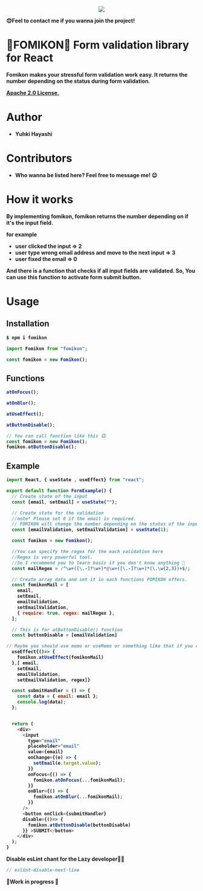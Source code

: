 <p align="center">
<img src="https://user-images.githubusercontent.com/37522195/148510942-f689f58f-ed82-4ce6-94e4-76aba2f8ee82.jpg"/>

<strong>😊Feel to contact me if you wanna join the project!<strong>

</p>

# 👾FOMIKON👾 Form validation library for React

Fomikon makes your stressful form validation work easy.
It returns the number depending on the status during form validation.

[Apache 2.0 License.](https://github.com/cosmo2357/fomikon/LICENSE)

# Author

- Yuhki Hayashi

# Contributors

- Who wanna be listed here? Feel free to message me! 😉

# How it works

By implementing fomikon, fomikon returns the number depending on if it's the input field.

for example

- user clicked the input => 2
- user type wrong email address and move to the next input => 3
- user fixed the email => 0

And there is a function that checks if all input fields are validated.
So, You can use this function to activate form submit button.

# Usage

## Installation

```bash
$ npm i fomikon
```

```javascript
import Fomikon from "fomikon";
```

```javascript
const fomikon = new Fomikon();
```

## Functions

```javascript
atOnFocus();
```

```javascript
atOnBlur();
```

```javascript
atUseEffect();
```

```javascript
atButtonDisable();
```

```javascript
// You can call function like this 😉
const fomikon = new Fomikon();
fomikon.atButtonDisable();
```

## Example

```javascript
import React, { useState , useEffect} from "react";

export default function FormExample() {
  // Create state of the input
  const [email, setEmail] = useState("");

  // Create state for the validation
  //note* Please set 0 if the email is required.
  // FOMIKON will change the number depending on the status of the input.
  const [emailValidation, setEmailValidation] = useState(1);

  const fomikon = new Fomikon();

  //You can specify the regex for the each validation here
  //Regex is very powerful tool.
  //So I recommend you to learn basic if you don't know anything 💪
  const mailRegex = /^\w+([\.-]?\w+)*@\w+([\.-]?\w+)*(\.\w{2,3})+$/;

  // Create array data and set it in each functions FOMIKON offers.
  const fomikonMail = [
    email,
    setEmail,
    emailValidation,
    setEmailValidation,
    { require: true, regex: mailRegex },
  ];

  // This is for atButtonDisable() function
  const buttonDisable = [emailValidation]

// Maybe you should use memo or useMemo or something like that if you care about performance. 🐢
  useEffect{()=> {
    fomikon.atUseEffect(fomikonMail)
  },[ email,
    setEmail,
    emailValidation,
    setEmailValidation, regex]}

  const submitHandler = () => {
    const data = { email: email };
    console.log(data);
  };


  return (
    <div>
      <input
        type="email"
        placeholder="email"
        value={email}
        onChange={(e) => {
          setEmail(e.target.value);
        }}
        onFocus={() => {
          fomikon.atOnFocus(...fomikonMail);
        }}
        onBlur={() => {
          fomikon.atOnBlur(...fomikonMail);
        }}
      />
      <button onClick={submitHandler}　
      disable={()=> {
        fomikon.atButtonDisable(buttonDisable)
      }} >SUBMIT</button>
    </div>
  );
}
```

Disable esLint chant for the Lazy developer🧙‍♂️

```javascript
// eslint-disable-next-line
```

👷Work in progress 👷
